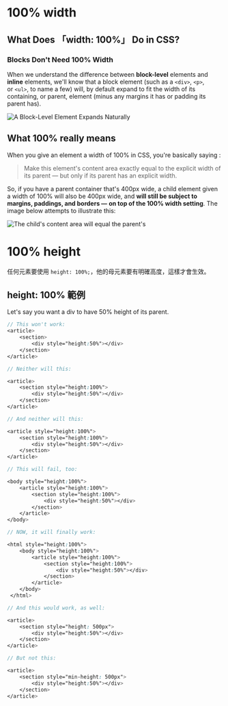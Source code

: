 # 100% width

## What Does 「width: 100%」 Do in CSS?

### Blocks Don't Need 100% Width

When we understand the difference between **block-level** elements and **inline** elements, we'll know that a block element (such as a `<div>`, `<p>`, or `<ul>`, to name a few) will, by default expand to fit the width of its containing, or parent, element (minus any margins it has or padding its parent has).

![A Block-Level Element Expands Naturally](https://www.impressivewebs.com/images/block-element-noneed.jpg)

## What 100% really means

When you give an element a width of 100% in CSS, you're basically saying :

> Make this element's content area exactly equal to the explicit width of its parent — but only if its parent has an explicit width. 

So, if you have a parent container that's 400px wide, a child element given a width of 100% will also be 400px wide, and **will still be subject to margins, paddings, and borders —** **on top of the 100% width setting**. The image below attempts to illustrate this:

![The child's content area will equal the parent's](https://www.impressivewebs.com/images/child-equal.jpg)



# 100% height

任何元素要使用 `height: 100%;`，他的母元素要有明確高度，這樣才會生效。

## height: 100% 範例
Let's say you want a div to have 50% height of its parent.


```scss
// This won't work:
<article>
    <section>
        <div style="height:50%"></div>
    </section>
</article>

// Neither will this:

<article>
    <section style="height:100%">
        <div style="height:50%"></div>
    </section>
</article>

// And neither will this:

<article style="height:100%">
    <section style="height:100%">
        <div style="height:50%"></div>
    </section>
</article>

// This will fail, too:

<body style="height:100%">
    <article style="height:100%">
        <section style="height:100%">
            <div style="height:50%"></div>
        </section>
    </article>
</body>

// NOW, it will finally work:

<html style="height:100%">
    <body style="height:100%">
        <article style="height:100%">
            <section style="height:100%">
                <div style="height:50%"></div>
            </section>
        </article>
    </body>
 </html>

// And this would work, as well:

<article>
    <section style="height: 500px">
        <div style="height:50%"></div>
    </section>
</article>

// But not this:

<article>
    <section style="min-height: 500px">
        <div style="height:50%"></div>
    </section>
</article>
```
